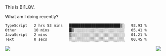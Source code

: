 This is BI1LQV.

What am I doing recently?

<!--START_SECTION:waka-->

```txt
TypeScript   2 hrs 53 mins   ███████████████████████▒░   92.93 %
Other        10 mins         █▒░░░░░░░░░░░░░░░░░░░░░░░   05.41 %
JavaScript   2 mins          ▒░░░░░░░░░░░░░░░░░░░░░░░░   01.21 %
Text         0 secs          ░░░░░░░░░░░░░░░░░░░░░░░░░   00.45 %
```

<!--END_SECTION:waka-->
<img align="right" src="https://github-readme-stats.vercel.app/api?username=bi1lqv&show_icons=true&count_private=true">

<img src="https://metrics.lecoq.io/bi1lqv?template=classic&base.activity=0&base.community=0&base.repositories=0&base.metadata=0&isocalendar=1&base=header%2C%20activity%2C%20community%2C%20repositories%2C%20metadata&base.indepth=false&base.hireable=false&isocalendar=false&isocalendar.duration=full-year&config.timezone=Asia%2FShanghai">
